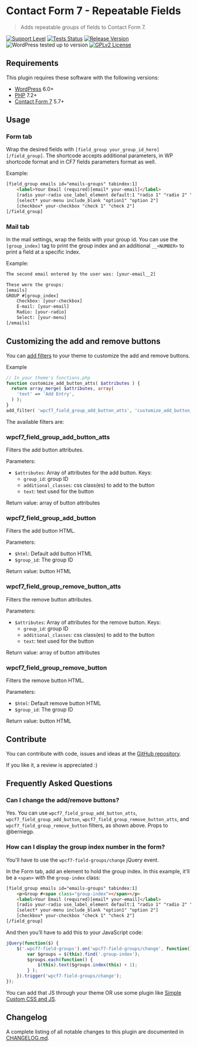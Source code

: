 # Contact Form 7 - Repeatable Fields

> Adds repeatable groups of fields to Contact Form 7.

[![Support Level](https://img.shields.io/badge/support-may_take_time-yellow.svg)](#support-level) [![Tests Status](https://github.com/felipeelia/cf7-repeatable-fields/actions/workflows/test.yml/badge.svg?branch=develop)](https://github.com/felipeelia/cf7-repeatable-fields) [![Release Version](https://img.shields.io/github/release/felipeelia/cf7-repeatable-fields.svg)](https://github.com/felipeelia/cf7-repeatable-fields/releases/latest) ![WordPress tested up to version](https://img.shields.io/wordpress/plugin/tested/cf7-repeatable-fields?label=WordPress) [![GPLv2 License](https://img.shields.io/github/license/felipeelia/cf7-repeatable-fields.svg)](https://github.com/felipeelia/cf7-repeatable-fields/blob/trunk/LICENSE.md)

## Requirements

This plugin requires these software with the following versions:

* [WordPress](https://wordpress.org) 6.0+
* [PHP](https://php.net/) 7.2+
* [Contact Form 7](https://wordpress.org/plugins/contact-form-7/) 5.7+

## Usage ##

### Form tab ###
Wrap the desired fields with `[field_group your_group_id_here][/field_group]`. The shortcode accepts additional parameters, in WP shortcode format and in CF7 fields parameters format as well.

Example:
```html
[field_group emails id="emails-groups" tabindex:1]
	<label>Your Email (required)[email* your-email]</label>
	[radio your-radio use_label_element default:1 "radio 1" "radio 2" "radio 3"]
	[select* your-menu include_blank "option1" "option 2"]
	[checkbox* your-checkbox "check 1" "check 2"]
[/field_group]
```

### Mail tab ###
In the mail settings, wrap the fields with your group id. You can use the `[group_index]` tag to print the group index and an additional `__<NUMBER>` to print a field at a specific index.

Example:
```html
The second email entered by the user was: [your-email__2]

These were the groups:
[emails]
GROUP #[group_index]
	Checkbox: [your-checkbox]
	E-mail: [your-email]
	Radio: [your-radio]
	Select: [your-menu]
[/emails]
```

## Customizing the add and remove buttons ##
You can [add filters](https://developer.wordpress.org/reference/functions/add_filter/) to your theme to customize the add and remove buttons.

Example
```php
// In your theme's functions.php
function customize_add_button_atts( $attributes ) {
  return array_merge( $attributes, array(
    'text' => 'Add Entry',
  ) );
}
add_filter( 'wpcf7_field_group_add_button_atts', 'customize_add_button_atts' );
```

The available filters are:

### wpcf7_field_group_add_button_atts ###

Filters the add button attributes.

Parameters:
 * `$attributes`: Array of attributes for the add button. Keys:
	 * `group_id`: group ID
	 * `additional_classes`: css class(es) to add to the button
	 * `text`: text used for the button

Return value: array of button attributes

### wpcf7_field_group_add_button ###

Filters the add button HTML.

Parameters:
* `$html`: Default add button HTML
* `$group_id`: The group ID

Return value: button HTML

### wpcf7_field_group_remove_button_atts ###

Filters the remove button attributes.

Parameters:
 * `$attributes`: Array of attributes for the remove button. Keys:
	 * `group_id`: group ID
	 * `additional_classes`: css class(es) to add to the button
	 * `text`: text used for the button

Return value: array of button attributes

### wpcf7_field_group_remove_button ###

Filters the remove button HTML.

Parameters:
* `$html`: Default remove button HTML
* `$group_id`: The group ID

Return value: button HTML

## Contribute ##
You can contribute with code, issues and ideas at the [GitHub repository](https://github.com/felipeelia/cf7-repeatable-fields).

If you like it, a review is appreciated :)

## Frequently Asked Questions ##

### Can I change the add/remove buttons? ###

Yes. You can use `wpcf7_field_group_add_button_atts`, `wpcf7_field_group_add_button`, `wpcf7_field_group_remove_button_atts`, and `wpcf7_field_group_remove_button` filters, as shown above. Props to @berniegp.

### How can I display the group index number in the form? ###

You'll have to use the `wpcf7-field-groups/change` jQuery event.

In the Form tab, add an element to hold the group index. In this example, it'll be a `<span>` with the `group-index` class:
```html
[field_group emails id="emails-groups" tabindex:1]
	<p>Group #<span class="group-index"></span></p>
	<label>Your Email (required)[email* your-email]</label>
	[radio your-radio use_label_element default:1 "radio 1" "radio 2" "radio 3"]
	[select* your-menu include_blank "option1" "option 2"]
	[checkbox* your-checkbox "check 1" "check 2"]
[/field_group]
```

And then you’ll have to add this to your JavaScript code:
```js
jQuery(function($) {
	$('.wpcf7-field-groups').on('wpcf7-field-groups/change', function() {
		var $groups = $(this).find('.group-index');
		$groups.each(function() {
			$(this).text($groups.index(this) + 1);
		} );
	}).trigger('wpcf7-field-groups/change');
});
```

You can add that JS through your theme OR use some plugin like [Simple Custom CSS and JS](https://wordpress.org/plugins/custom-css-js/).

## Changelog

A complete listing of all notable changes to this plugin are documented in [CHANGELOG.md](https://github.com/felipeelia/cf7-repeatable-fields/blob/trunk/CHANGELOG.md).
